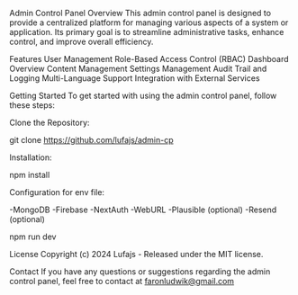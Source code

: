 Admin Control Panel
Overview
This admin control panel is designed to provide a centralized platform for managing various aspects of a system or application. Its primary goal is to streamline administrative tasks, enhance control, and improve overall efficiency.

Features
User Management
Role-Based Access Control (RBAC)
Dashboard Overview
Content Management
Settings Management
Audit Trail and Logging
Multi-Language Support
Integration with External Services

Getting Started
To get started with using the admin control panel, follow these steps:

Clone the Repository:

git clone https://github.com/lufajs/admin-cp

Installation:

npm install

Configuration for env file:

-MongoDB
-Firebase
-NextAuth
-WebURL
-Plausible (optional)
-Resend (optional)

npm run dev

License
Copyright (c) 2024 Lufajs - Released under the MIT license.

Contact
If you have any questions or suggestions regarding the admin control panel, feel free to contact at faronludwik@gmail.com
